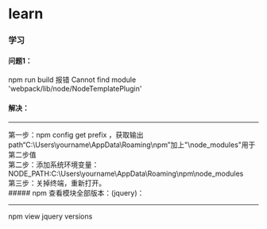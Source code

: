 # learn
### 学习
#### 问题1：
npm run build 报错 Cannot find module 'webpack/lib/node/NodeTemplatePlugin' <br>
#### 解决：
<hr>
第一步：npm config get prefix ，获取输出path“C:\Users\yourname\AppData\Roaming\npm”加上"\node_modules"用于第二步值<br>
第二步：添加系统环境变量：NODE_PATH:C:\Users\yourname\AppData\Roaming\npm\node_modules<br>
第三步：关掉终端，重新打开。<br>
##### npm 查看模块全部版本：(jquery)：
<hr>  
npm view jquery versions
